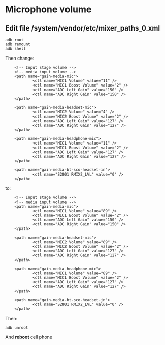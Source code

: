 # Microphone volume

## Edit file /system/vendor/etc/mixer_paths_0.xml

    adb root
    adb remount
    adb shell

Then change:

        <!-- Input stage volume -->
        <!-- media input volume -->
        <path name="gain-media-mic">
                <ctl name="MIC1 Volume" value="11" />
                <ctl name="MIC1 Boost Volume" value="2" />
                <ctl name="ADC Left Gain" value="150" />
                <ctl name="ADC Right Gain" value="150" />
        </path>

        <path name="gain-media-headset-mic">
                <ctl name="MIC2 Volume" value="4" />
                <ctl name="MIC2 Boost Volume" value="2" />
                <ctl name="ADC Left Gain" value="127" />
                <ctl name="ADC Right Gain" value="127" />
        </path>

        <path name="gain-media-headphone-mic">
                <ctl name="MIC1 Volume" value="11" />
                <ctl name="MIC1 Boost Volume" value="2" />
                <ctl name="ADC Left Gain" value="127" />
                <ctl name="ADC Right Gain" value="127" />
        </path>

        <path name="gain-media-bt-sco-headset-in">
                <ctl name="S2801 RMIX2_LVL" value="0" />
        </path>

to:

        <!-- Input stage volume -->
        <!-- media input volume -->
        <path name="gain-media-mic">
                <ctl name="MIC1 Volume" value="89" />
                <ctl name="MIC1 Boost Volume" value="2" />
                <ctl name="ADC Left Gain" value="150" />
                <ctl name="ADC Right Gain" value="150" />
        </path>

        <path name="gain-media-headset-mic">
                <ctl name="MIC2 Volume" value="89" />
                <ctl name="MIC2 Boost Volume" value="2" />
                <ctl name="ADC Left Gain" value="127" />
                <ctl name="ADC Right Gain" value="127" />
        </path>

        <path name="gain-media-headphone-mic">
                <ctl name="MIC1 Volume" value="89" />
                <ctl name="MIC1 Boost Volume" value="2" />
                <ctl name="ADC Left Gain" value="127" />
                <ctl name="ADC Right Gain" value="127" />
        </path>

        <path name="gain-media-bt-sco-headset-in">
                <ctl name="S2801 RMIX2_LVL" value="0" />
        </path>

Then: 

    adb unroot

And __reboot__ cell phone


